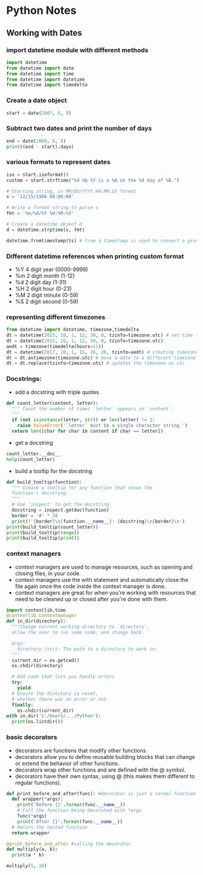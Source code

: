 # Python Notes

## Working with Dates
### import datetime module with different methods
  
``` python
import datetime
from datetime import date
from datetime import time
from datetime import datetime
from datetime import timedelta 
```

### Create a date object
``` python 
start = date(2007, 5, 9)
```


### Subtract two dates and print the number of days
``` python
end = date(2008, 6, 9)
print((end - start).days)
```
### various formats to represent dates
``` python
iso = start.isoformat()
custom = start.strftime("%d %b %Y is a %A on the %d day of %B.")

# Starting string, in MM/DD/YYYY HH:MM:SS format
s = '12/15/1986 08:00:00'

# Write a format string to parse s
fmt = '%m/%d/%Y %H:%M:%S'

# Create a datetime object d
d = datetime.strptime(s, fmt)

datetime.fromtimestamp(ts) # from a timestamp is used to convert a given timestamp into a readable date and time.
```

### Different datetime references when printing custom format
- %Y	4 digit year (0000-9999)
- %m	2 digit month (1-12)
- %d	2 digit day (1-31)
- %H	2 digit hour (0-23)
- %M	2 digit minute (0-59)
- %S	2 digit second (0-59)

### representing different timezones
``` python 
from datetime import datetime, timezone,timedelta
dt = datetime(2015, 10, 1, 12, 30, 0, tzinfo=timezone.utc) # set time to utc
dt = datetime(2015, 10, 1, 12, 30, 0, tzinfo=timezone.utc)
aedt = timezone(timedelta(hours=11))
dt = datetime(2017, 10, 1, 15, 26, 26, tzinfo=aedt) # creating timezone aware datetime object
dt = dt.astimezone(timezone.utc) # move a date to a different timezone
dt = dt.replace(tzinfo=timezone.utc) # updates the timezone as utc
```


### Docstrings:
- add a docstring with triple quotes
``` python
def count_letter(content, letter):
  """ Count the number of times `letter` appears in `content`.
  """
  if (not isinstance(letter, str)) or len(letter) != 1:
    raise ValueError('`letter` must be a single character string.')
  return len([char for char in content if char == letter])
```
- get a docstring 
``` python
count_letter.__doc__
help(count_letter)
```
- build a tooltip for the docstring
``` python
def build_tooltip(function):
  """ Create a tooltip for any function that shows the 
  function's docstring.
  """
  # Use 'inspect' to get the docstring
  docstring = inspect.getdoc(function)
  border = '#' * 28
  print(f'{border}\n{function.__name__}: {docstring}\n{border}\n')
print(build_tooltip(count_letter)) 
print(build_tooltip(range))
print(build_tooltip(print))
```

### context managers
- context managers are used to manage resources, such as opening and closing files, in your code.
- context managers use the with statement and automatically close the file again once the code inside the context manager is done.
- context managers are great for when you're working with resources that need to be cleaned up or closed after you're done with them.

``` python
import contextlib,time
@contextlib.contextmanager
def in_dir(directory):
  """Change current working directory to `directory`,
  allow the user to run some code, and change back.

  Args:
    directory (str): The path to a directory to work in.
  """
  current_dir = os.getcwd()
  os.chdir(directory)

  # Add code that lets you handle errors
  try:
    yield
  # Ensure the directory is reset,
  # whether there was an error or not
  finally:
    os.chdir(current_dir)
with in_dir('C:/Users/.../Python'):
  print(os.listdir())
```
### basic decorators
- decorators are functions that modify other functions.
- decorators allow you to define reusable building blocks that can change or extend the behavior of other functions.
- decorators wrap other functions and are defined with the @ symbol.
- decorators have their own syntax, using @ (this makes them different to regular functions).

``` python
def print_before_and_after(func): #decorator is just a normal function that has a child function to do some work
  def wrapper(*args):
    print('Before {}'.format(func.__name__))
    # Call the function being decorated with *args
    func(*args)
    print('After {}'.format(func.__name__))
  # Return the nested function
  return wrapper

@print_before_and_after #calling the decorator
def multiply(a, b):
  print(a * b)

multiply(5, 10)
```